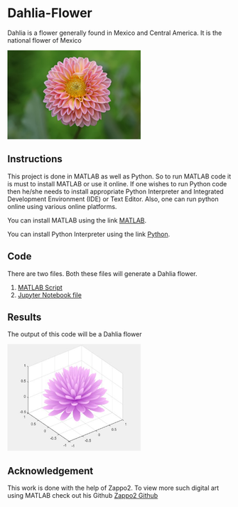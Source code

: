 # Dahlia-Flower
Dahlia is a flower generally found in Mexico and Central America. It is the national flower of Mexico

<img src="https://github.com/adarshkashyap15/Dahlia-Flower/blob/main/Dahlia.jpg" alt="Project Logo" width="300" height="200" />

## Instructions
This project is done in MATLAB as well as Python. So to run MATLAB code it is must to install MATLAB or use it online. If one wishes to run Python code then he/she needs to install appropriate Python Interpreter and Integrated Development Environment (IDE) or Text Editor. Also, one can run python online using various online platforms.

You can install MATLAB using the link [MATLAB](https://www.mathworks.com/products/matlab.html).

You can install Python Interpreter using the link [Python](https://www.python.org/downloads/).

## Code
There are two files. Both these files will generate a Dahlia flower.

1. [MATLAB Script](https://github.com/adarshkashyap15/Dahlia-Flower/blob/main/Dahlia_flower.m)
2. [Jupyter Notebook file](https://github.com/adarshkashyap15/Dahlia-Flower/blob/main/Dahlia_flower.ipynb)

## Results
The output of this code will be a Dahlia flower

<img src="https://github.com/adarshkashyap15/Dahlia-Flower/blob/main/Dahlia%20output.JPG" alt="Output" width="300" height="240" />

## Acknowledgement
This work is done with the help of Zappo2. To view more such digital art using MATLAB check out his Github [Zappo2 Github](http://spr.ly/6049PouzX)


